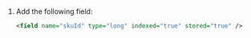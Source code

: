 1.  Add the following field:

    ```xml
    <field name="skuId" type="long" indexed="true" stored="true" />
    ```